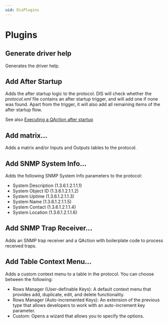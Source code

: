 ```yaml
---
uid: DisPlugins
---
```


# Plugins

## Generate driver help

Generates the driver help.

## Add After Startup

Adds the after startup logic to the protocol. DIS will check whether the *protocol.xml* file contains an after startup trigger, and will add one if none was found. Apart from the trigger, it will also add all remaining items of the after startup flow.

See also [Executing a QAction after startup](xref:LogicExamples#executing-a-qaction-after-startup)

## Add matrix...

Adds a matrix and/or Inputs and Outputs tables to the protocol.

## Add SNMP System Info...

Adds the following SNMP System Info parameters to the protocol:

- System Description (1.3.6.1.2.1.1.1)
- System Object ID (1.3.6.1.2.1.1.2)
- System Uptime (1.3.6.1.2.1.1.3)
- System Name (1.3.6.1.2.1.1.5)
- System Contact (1.3.6.1.2.1.1.4)
- System Location (1.3.6.1.2.1.1.6)

## Add SNMP Trap Receiver...

Adds an SNMP trap receiver and a QAction with boilerplate code to process received traps.

## Add Table Context Menu...

Adds a custom context menu to a table in the protocol. You can choose between the following:

- Rows Manager (User-definable Keys): A default context menu that provides add, duplicate, edit, and delete functionality.
- Rows Manager (Auto-incremented Keys): An extension of the previous type that allows developers to work with an auto-increment key parameter.
- Custom: Opens a wizard that allows you to specify the options.
